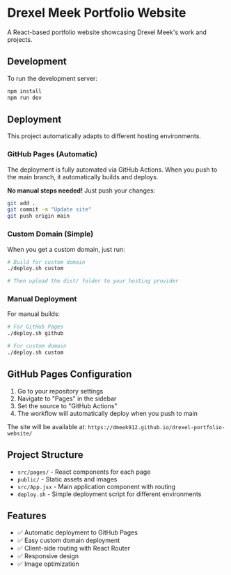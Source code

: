 # Drexel Meek Portfolio Website

A React-based portfolio website showcasing Drexel Meek's work and projects.

## Development

To run the development server:

```bash
npm install
npm run dev
```

## Deployment

This project automatically adapts to different hosting environments.

### GitHub Pages (Automatic)

The deployment is fully automated via GitHub Actions. When you push to the main branch, it automatically builds and deploys.

**No manual steps needed!** Just push your changes:
```bash
git add .
git commit -m "Update site"
git push origin main
```

### Custom Domain (Simple)

When you get a custom domain, just run:
```bash
# Build for custom domain
./deploy.sh custom

# Then upload the dist/ folder to your hosting provider
```

### Manual Deployment

For manual builds:
```bash
# For GitHub Pages
./deploy.sh github

# For custom domain  
./deploy.sh custom
```

## GitHub Pages Configuration

1. Go to your repository settings
2. Navigate to "Pages" in the sidebar
3. Set the source to "GitHub Actions"
4. The workflow will automatically deploy when you push to main

The site will be available at: `https://dmeek912.github.io/drexel-portfolio-website/`

## Project Structure

- `src/pages/` - React components for each page
- `public/` - Static assets and images
- `src/App.jsx` - Main application component with routing
- `deploy.sh` - Simple deployment script for different environments

## Features

- ✅ Automatic deployment to GitHub Pages
- ✅ Easy custom domain deployment
- ✅ Client-side routing with React Router
- ✅ Responsive design
- ✅ Image optimization
